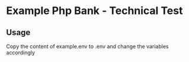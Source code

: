 # Example Php Bank - Technical Test

## Usage

Copy the content of example.env to .env and change the variables accordingly
